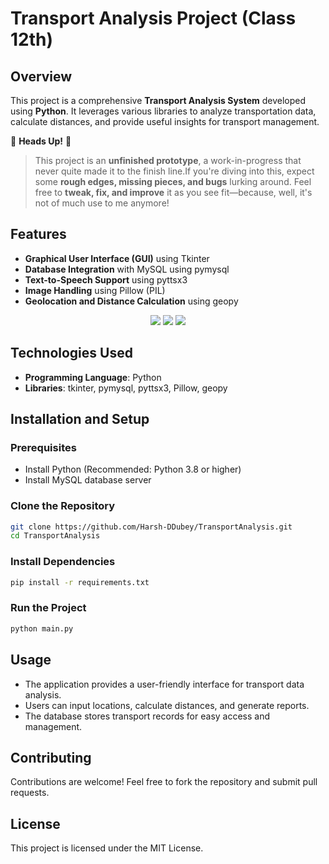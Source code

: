 # Transport Analysis Project (Class 12th)

## Overview
This project is a comprehensive **Transport Analysis System** developed using **Python**. It leverages various libraries to analyze transportation data, calculate distances, and provide useful insights for transport management.

🚨 **Heads Up!** 🚨
> This project is an **unfinished prototype**, a work-in-progress that never quite made it to the finish line.If you're diving into this, expect some **rough edges, missing pieces, and bugs** lurking around. Feel free to **tweak, fix, and improve** it as you see fit—because, well, it's not of much use to me anymore! 

## Features
- **Graphical User Interface (GUI)** using Tkinter
- **Database Integration** with MySQL using pymysql
- **Text-to-Speech Support** using pyttsx3
- **Image Handling** using Pillow (PIL)
- **Geolocation and Distance Calculation** using geopy

<p align="center">
    <img src="https://img.shields.io/github/stars/Harsh-DDubey/TransportAnalysis?style=social" />
    <img src="https://img.shields.io/github/forks/Harsh-DDubey/TransportAnalysis?style=social" />
    <img src="https://img.shields.io/github/issues/Harsh-DDubey/TransportAnalysis" />
</p>

## Technologies Used
- **Programming Language**: Python
- **Libraries**: tkinter, pymysql, pyttsx3, Pillow, geopy

## Installation and Setup
### Prerequisites
- Install Python (Recommended: Python 3.8 or higher)
- Install MySQL database server

### Clone the Repository
```bash
git clone https://github.com/Harsh-DDubey/TransportAnalysis.git
cd TransportAnalysis
```

### Install Dependencies
```bash
pip install -r requirements.txt
```

### Run the Project
```bash
python main.py
```

## Usage
- The application provides a user-friendly interface for transport data analysis.
- Users can input locations, calculate distances, and generate reports.
- The database stores transport records for easy access and management.

## Contributing
Contributions are welcome! Feel free to fork the repository and submit pull requests.

## License
This project is licensed under the MIT License.

